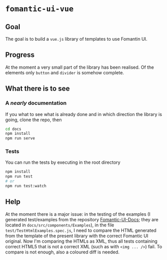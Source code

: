 # `fomantic-ui-vue`

## Goal

The goal is to build a `vue.js` library of templates to use Fomantin UI.

## Progress

At the moment a very small part of the library has been realised. Of the elements only `button` and `divider` is somehow complete.

## What there is to see

### A *nearly* documentation

If you what to see what is already done and in which direction the library is going, clone the repo, then
```bash
cd docs
npm install
npm run serve
```

### Tests

You can run the tests by executing in the root directory
```bash
npm install
npm run test
# or
npm run test:watch
```

## Help

At the moment there is a major issue: in the testing of the examples (I generated test/examples from the repository [Fomantic-UI-Docs](https://github.com/fomantic/Fomantic-UI-Docs/); they are located in `docs/src/components/Examples`), in the file `test/TestHtmlExamples.spec.js`, I need to compare the HTML generated from the template of the present library with the correct Fomantic UI original. Now I'm comparing the HTMLs as XML, thus all tests containing correct HTML5 that is not a correct XML (such as with `<img ... />`) fail. To compare is not enough, also a coloured diff is needed.
